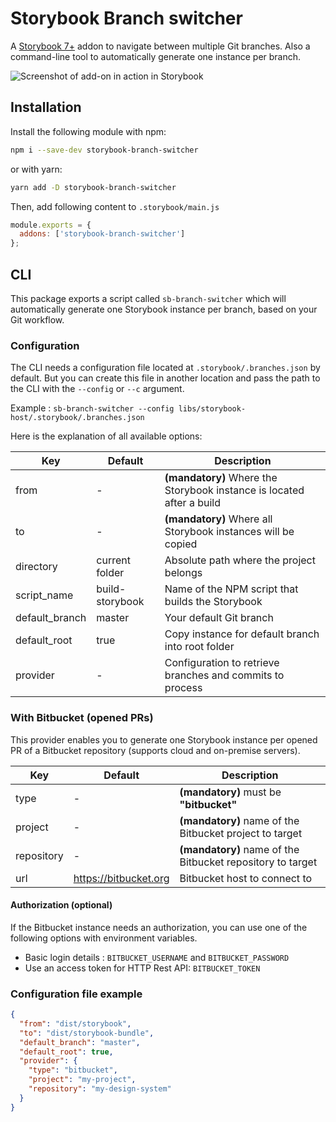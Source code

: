 # Storybook Branch switcher

A [Storybook 7+](https://github.com/storybookjs/storybook) addon to navigate between multiple Git branches.
Also a command-line tool to automatically generate one instance per branch.

![Screenshot of add-on in action in Storybook](./docs/screenshot.jpg)

## Installation

Install the following module with npm:

```sh
npm i --save-dev storybook-branch-switcher
```

or with yarn:

```sh
yarn add -D storybook-branch-switcher
```

Then, add following content to `.storybook/main.js`

```js
module.exports = {
  addons: ['storybook-branch-switcher']
};
```

## CLI

This package exports a script called `sb-branch-switcher` which will automatically generate one Storybook instance per
branch, based on your Git workflow.

### Configuration

The CLI needs a configuration file located at `.storybook/.branches.json` by default. But you can create this file in
another location and pass the path to the CLI with the `--config` or `--c` argument.

Example : `sb-branch-switcher --config libs/storybook-host/.storybook/.branches.json`

Here is the explanation of all available options:

| Key            | Default         | Description                                                           |
|----------------|-----------------|-----------------------------------------------------------------------|
| from           | -               | **(mandatory)** Where the Storybook instance is located after a build |
| to             | -               | **(mandatory)** Where all Storybook instances will be copied          |
| directory      | current folder  | Absolute path where the project belongs                               |
| script_name    | build-storybook | Name of the NPM script that builds the Storybook                      |
| default_branch | master          | Your default Git branch                                               |
| default_root   | true            | Copy instance for default branch into root folder                     |
| provider       | -               | Configuration to retrieve branches and commits to process             |

### With Bitbucket (opened PRs)

This provider enables you to generate one Storybook instance per opened PR of a Bitbucket repository (supports cloud and
on-premise servers).

| Key        | Default               | Description                                                |
|------------|-----------------------|------------------------------------------------------------|
| type       | -                     | **(mandatory)** must be **"bitbucket"**                    |
| project    | -                     | **(mandatory)** name of the Bitbucket project to target    |
| repository | -                     | **(mandatory)** name of the Bitbucket repository to target |
| url        | https://bitbucket.org | Bitbucket host to connect to                               |

#### Authorization (optional)

If the Bitbucket instance needs an authorization, you can use one of the following options with environment variables.

- Basic login details : `BITBUCKET_USERNAME` and `BITBUCKET_PASSWORD`
- Use an access token for HTTP Rest API: `BITBUCKET_TOKEN`

### Configuration file example

```json
{
  "from": "dist/storybook",
  "to": "dist/storybook-bundle",
  "default_branch": "master",
  "default_root": true,
  "provider": {
    "type": "bitbucket",
    "project": "my-project",
    "repository": "my-design-system"
  }
}
```
